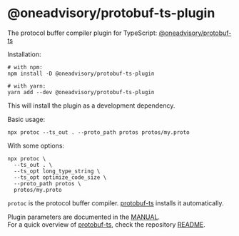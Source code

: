 # @oneadvisory/protobuf-ts-plugin

The protocol buffer compiler plugin for TypeScript: [@oneadvisory/protobuf-ts](https://github.com/oneadvisory/protobuf-ts)

Installation:

```shell script
# with npm:
npm install -D @oneadvisory/protobuf-ts-plugin

# with yarn:
yarn add --dev @oneadvisory/protobuf-ts-plugin
```

This will install the plugin as a development dependency.

Basic usage:

```shell script
npx protoc --ts_out . --proto_path protos protos/my.proto
```

With some options:

```shell script
npx protoc \
  --ts_out . \
  --ts_opt long_type_string \
  --ts_opt optimize_code_size \
  --proto_path protos \
  protos/my.proto
```

`protoc` is the protocol buffer compiler. [protobuf-ts](https://github.com/timostamm/protobuf-ts)
installs it automatically.

Plugin parameters are documented in the [MANUAL](https://github.com/timostamm/protobuf-ts/blob/master/MANUAL.md#the-protoc-plugin).  
For a quick overview of [protobuf-ts](https://github.com/timostamm/protobuf-ts), check the repository [README](https://github.com/timostamm/protobuf-ts/blob/master/README.md).

